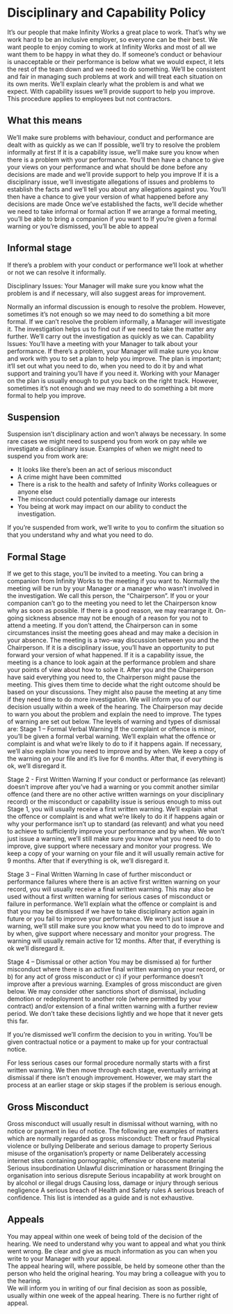 # Disciplinary and Capability Policy
It’s our people that make Infinity Works a great place to work. That’s why we work hard to be an inclusive employer, so everyone can be their best. We want people to enjoy coming to work at Infinity Works and most of all we want them to be happy in what they do. If someone’s conduct or behaviour is unacceptable or their performance is below what we would expect, it lets the rest of the team down and we need to do something.  We’ll be consistent and fair in managing such problems at work and will treat each situation on its own merits.  We’ll explain clearly what the problem is and what we expect.  With capability issues we’ll provide support to help you improve.   This procedure applies to employees but not contractors. 
## What this means
We’ll make sure problems with behaviour, conduct and performance are dealt with as quickly as we can
If possible, we’ll try to resolve the problem informally at first
If it is a capability issue, we’ll make sure you know when there is a problem with your performance. You’ll then have a chance to give your views on your performance and what should be done before any decisions are made and we’ll provide support to help you improve
If it is a disciplinary issue, we’ll investigate allegations of issues and problems to establish the facts and we’ll tell you about any allegations against you. You’ll then have a chance to give your version of what happened before any decisions are made
Once we’ve established the facts, we’ll decide whether we need to take informal or formal action
If we arrange a formal meeting, you’ll be able to bring a companion if you want to
If you’re given a formal warning or you’re dismissed, you’ll be able to appeal

## Informal stage
If there’s a problem with your conduct or performance we’ll look at whether or not we can resolve it informally. 

Disciplinary Issues: Your Manager will make sure you know what the problem is and if necessary, will also suggest areas for improvement. 

Normally an informal discussion is enough to resolve the problem. However, sometimes it’s not enough so we may need to do something a bit more formal.
If we can’t resolve the problem informally, a Manager will investigate it. The investigation helps us to find out if we need to take the matter any further. We’ll carry out the investigation as quickly as we can.
Capability Issues: You’ll have a meeting with your Manager to talk about your performance. If there’s a problem, your Manager will make sure you know and work with you to set a plan to help you improve. The plan is important; it‘ll set out what you need to do, when you need to do it by and what support and training you’ll have if you need it. 
Working with your Manager on the plan is usually enough to put you back on the right track. However, sometimes it’s not enough and we may need to do something a bit more formal to help you improve.
## Suspension
Suspension isn’t disciplinary action and won’t always be necessary. In some rare cases we might need to suspend you from work on pay while we investigate a disciplinary issue.  Examples of when we might need to suspend you from work are:
* It looks like there’s been an act of serious misconduct
* A crime might have been committed
* There is a risk to the health and safety of Infinity Works colleagues or anyone else
* The misconduct could potentially damage our interests
* You being at work may impact on our ability to conduct the investigation.

If you’re suspended from work, we’ll write to you to confirm the situation so that you understand why and what you need to do.

## Formal Stage
If we get to this stage, you’ll be invited to a meeting. You can bring a companion from Infinity Works to the meeting if you want to. Normally the meeting will be run by your Manager or a manager who wasn’t involved in the investigation. We call this person, the “Chairperson”.
If you or your companion can’t go to the meeting you need to let the Chairperson know why as soon as possible.  If there is a good reason, we may rearrange it. On-going sickness absence may not be enough of a reason for you not to attend a meeting. If you don’t attend, the Chairperson can in some circumstances insist the meeting goes ahead and may make a decision in your absence. 
The meeting is a two-way discussion between you and the Chairperson. If it is a disciplinary issue, you’ll have an opportunity to put forward your version of what happened.  If it is a capability issue, the meeting is a chance to look again at the performance problem and share your points of view about how to solve it.   After you and the Chairperson have said everything you need to, the Chairperson might pause the meeting. This gives them time to decide what the right outcome should be based on your discussions. They might also pause the meeting at any time if they need time to do more investigation. 
We will inform you of our decision usually within a week of the hearing.  The Chairperson may decide to warn you about the problem and explain the need to improve. The types of warning are set out below. 
The levels of warning and types of dismissal are: 
Stage 1 – Formal Verbal Warning
If the complaint or offence is minor, you’ll be given a formal verbal warning.  We’ll explain what the offence or complaint is and what we’re likely to do to if it happens again.   If necessary, we’ll also explain how you need to improve and by when.  We keep a copy of the warning on your file and it’s live for 6 months.  After that, if everything is ok, we’ll disregard it. 

Stage 2 - First Written Warning
If your conduct or performance (as relevant) doesn’t improve after you’ve had a warning or you commit another similar offence (and there are no other active written warnings on your disciplinary record) or the misconduct or capability issue is serious enough to miss out Stage 1, you will usually receive a first written warning. We’ll explain what the offence or complaint is and what we’re likely to do it if happens again or why your performance isn’t up to standard (as relevant) and what you need to achieve to sufficiently improve your performance and by when.  We won’t just issue a warning, we’ll still make sure you know what you need to do to improve, give support where necessary and monitor your progress. We keep a copy of your warning on your file and it will usually remain active for 9 months. After that if everything is ok, we’ll disregard it. 

Stage 3 – Final Written Warning
In case of further misconduct or performance failures where there is an active first written warning on your record, you will usually receive a final written warning.  This may also be used without a first written warning for serious cases of misconduct or failure in performance.  We’ll explain what the offence or complaint is and that you may be dismissed if we have to take disciplinary action again in future or you fail to improve your performance.  We won’t just issue a warning, we’ll still make sure you know what you need to do to improve and by when, give support where necessary and monitor your progress. The warning will usually remain active for 12 months. After that, if everything is ok we’ll disregard it. 

Stage 4 – Dismissal or other action 
You may be dismissed a) for further misconduct where there is an active final written warning on your record, or b) for any act of gross misconduct or c) if your performance doesn’t improve after a previous warning.  Examples of gross misconduct are given below.  We may consider other sanctions short of dismissal, including demotion or redeployment to another role (where permitted by your contract) and/or extension of a final written warning with a further review period. We don’t take these decisions lightly and we hope that it never gets this far. 

If you’re dismissed we’ll confirm the decision to you in writing. You’ll be given contractual notice or a payment to make up for your contractual notice.  

For less serious cases our formal procedure normally starts with a first written warning. We then move through each stage, eventually arriving at dismissal if there isn’t enough improvement. However, we may start the process at an earlier stage or skip stages if the problem is serious enough.
## Gross Misconduct
Gross misconduct will usually result in dismissal without warning, with no notice or payment in lieu of notice.  The following are examples of matters which are normally regarded as gross misconduct: 
Theft or fraud
Physical violence or bullying
Deliberate and serious damage to property
Serious misuse of the organisation’s property or name
Deliberately accessing internet sites containing pornographic, offensive or obscene material
Serious insubordination
Unlawful discrimination or harassment
Bringing the organisation into serious disrepute
Serious incapability at work brought on by alcohol or illegal drugs
Causing loss, damage or injury through serious negligence
A serious breach of Health and Safety rules
A serious breach of confidence.
This list is intended as a guide and is not exhaustive. 
## Appeals
You may appeal within one week of being told of the decision of the hearing.  We need to understand why you want to appeal and what you think went wrong.  Be clear and give as much information as you can when you write to your Manager with your appeal.  
The appeal hearing will, where possible, be held by someone other than the person who held the original hearing.  You may bring a colleague with you to the hearing.  
We will inform you in writing of our final decision as soon as possible, usually within one week of the appeal hearing.  There is no further right of appeal. 
